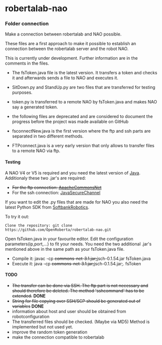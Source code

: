 # robertalab-nao

### Folder connection
Make a connection between robertalab and NAO possible.

These files are a first approach to make it possible to establish an connection between the robertalab server and the robot NAO.

This is currently under development. Further information are in the comments in the files.

* The fsToken.java file is the latest version. It transfers a token and checks it and afterwards sends a file to NAO and executes it.
* SitDown.py and StandUp.py are two files that are transferred for testing purposes.
* token.py is transferred to a remote NAO by fsToken.java and makes NAO say a generated token.

* the following files are deprecated and are considered to document the progress before the project was made available on GitHub
* fsconnectNew.java is the first version where the ftp and ssh parts are separated in two different methods.
* FTPconnect.java is a very early version that only allows to transfer files to a remote NAO via ftp.



#### Testing

A NAO V4 or V5 is required and you need the latest version of [Java](https://java.com/de/download/).
Additionaly these two .jar's are required:
* ~~For the ftp connection: [ApacheCommonsNet](https://commons.apache.org/proper/commons-net/download_net.cgi)~~
* For the ssh connection: [JavaSecureChannel](http://www.jcraft.com/jsch/)

If you want to edit the .py files that are made for NAO you also need the latest Python SDK from [SoftbankRobotics](https://www.ald.softbankrobotics.com/en).


To try it out:

    Clone the repository: git clone https://github.com/OpenRoberta/robertalab-nao.git

Open fsToken.java in your favourite editor. Edit the configuration parameters(ip,port,...) to fit your needs. You need the two additional .jar's mentioned above in the same path as your fsToken.java file.
* Compile it: javac -cp ~~commons-net-3.1.jar;~~jsch-0.1.54.jar fsToken.java
* Execute it: java -cp ~~commons-net-3.1.jar;~~jsch-0.1.54.jar;. fsToken


#### TODO

* ~~The transfer can be done via SSH. The ftp part is not necessary and should therefore be deleted. The method 'sshcommand' has to be extended.~~ **DONE**
* ~~String for file copying over SSH/SCP should be generated out of variables~~ **DONE**
* information about host and user should be obtained from robotconfiguration
* The transferred files should be checked. (Maybe via MD5) Method is implemented but not used yet.
* improve the random token generation
* make the connection compatible to robertalab
